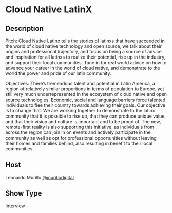#  Cloud Native LatinX

## Description
Pitch: Cloud Native Latino tells the stories of latinxs that have succeeded in the world of cloud native technology and open source, we talk about their origins and professional trajectory, and focus on being a source of advice and inspiration for all latinxs to realize their potential, rise up in the industry, and support their local communities. Tune in for real world advice on how to advance your career in the world of cloud native, and demonstrate to the world the power and pride of our latin community.

Objectives: There’s tremendous talent and potential in Latin America, a region of relatively similar proportions in terms of population to Europe, yet still very much underrepresented in the ecosystem of cloud native and open source technologies. Economic, social and language barriers force talented individuals to flee their country towards achieving their goals. Our objective is to change that. We are working together to demonstrate to the latinx community that it is possible to rise up, that they can produce unique value, and that their vision and culture is important and to be proud of. The new, remote-first reality is also supporting this initiative, as individuals from across the region can join in on events and actively participate in the community as well as opt for professional opportunities without leaving their homes and families behind, also resulting in benefit to their local communities.

## Host
Leonardo Murillo [@murillodigital](https://twitter.com/murillodigital)

## Show Type
Interview
